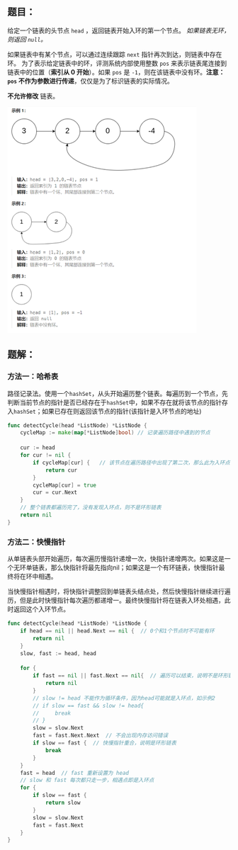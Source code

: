 ## 题目：

给定一个链表的头节点  `head` ，返回链表开始入环的第一个节点。 *如果链表无环，则返回 `null`。*

如果链表中有某个节点，可以通过连续跟踪 `next` 指针再次到达，则链表中存在环。 为了表示给定链表中的环，评测系统内部使用整数 `pos` 来表示链表尾连接到链表中的位置（**索引从 0 开始**）。如果 `pos` 是 `-1`，则在该链表中没有环。**注意：`pos` 不作为参数进行传递**，仅仅是为了标识链表的实际情况。

**不允许修改** 链表。

<img src="142.环形链表.assets/image-20240223211410623.png" alt="image-20240223211410623" style="zoom:50%;" />

## 题解：

### 方法一：哈希表

路径记录法。使用一个`hashSet`，从头开始遍历整个链表。每遍历到一个节点，先判断当前节点的指针是否已经存在于`hashSet`中，如果不存在就将该节点的指针存入`hashSet`；如果已存在则返回该节点的指针(该指针是入环节点的地址)

```go
func detectCycle(head *ListNode) *ListNode {
    cycleMap := make(map[*ListNode]bool) // 记录遍历路径中遇到的节点
    
    cur := head
    for cur != nil {
        if cycleMap[cur] {   // 该节点在遍历路径中出现了第二次，那么此为入环点
            return cur
        }
        cycleMap[cur] = true
        cur = cur.Next
    }
    // 整个链表都遍历完了，没有发现入环点，则不是环形链表
    return nil
}
```

### 方法二：快慢指针

从单链表头部开始遍历，每次遍历慢指针递增一次，快指针递增两次。如果这是一个无环单链表，那么快指针将最先指向nil；如果这是一个有环链表，快慢指针最终将在环中相遇。

当快慢指针相遇时，将快指针调整回到单链表头结点处，然后快慢指针继续进行遍历，但是此时快慢指针每次遍历都递增一。最终快慢指针将在链表入环处相遇，此时返回这个入环节点。

```go
func detectCycle(head *ListNode) *ListNode {
    if head == nil || head.Next == nil {  // 0个和1个节点时不可能有环
        return nil
    }
    slow, fast := head, head

    for {
        if fast == nil || fast.Next == nil{  // 遍历可以结束，说明不是环形链表
            return nil
        }
        // slow != head 不能作为循环条件，因为head可能就是入环点，如示例2
        // if slow == fast && slow != head{  
        //     break
        // }
        slow = slow.Next
        fast = fast.Next.Next  // 不会出现内存访问错误
        if slow == fast {  // 快慢指针重合，说明是环形链表
            break
        }
    }
    fast = head  // fast 重新设置为 head
    // slow 和 fast 每次都只走一步，相遇点即是入环点
    for {
        if slow == fast {
            return slow
        }
        slow = slow.Next
        fast = fast.Next
    }
}
```

